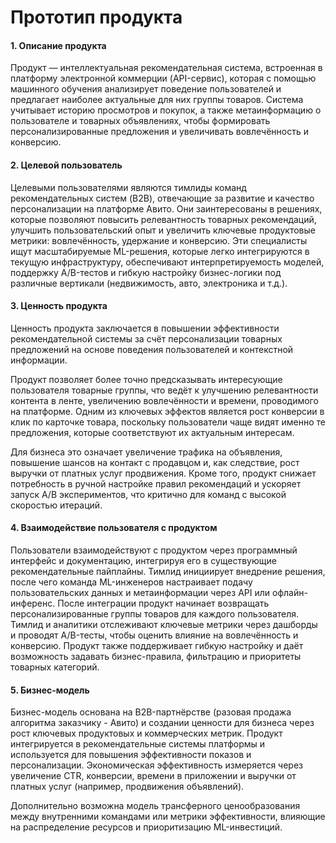 # Прототип продукта

#### 1. Описание продукта
Продукт — интеллектуальная рекомендательная система, встроенная в платформу электронной коммерции (API-сервис), которая с помощью машинного обучения анализирует поведение пользователей и предлагает наиболее актуальные для них группы товаров. Система учитывает историю просмотров и покупок, а также метаинформацию о пользователе и товарных объявлениях, чтобы формировать персонализированные предложения и увеличивать вовлечённость и конверсию.

#### 2. Целевой пользователь
Целевыми пользователями являются тимлиды команд рекомендательных систем (B2B), отвечающие за развитие и качество персонализации на платформе Авито. Они заинтересованы в решениях, которые позволяют повысить релевантность товарных рекомендаций, улучшить пользовательский опыт и увеличить ключевые продуктовые метрики: вовлечённость, удержание и конверсию. Эти специалисты ищут масштабируемые ML-решения, которые легко интегрируются в текущую инфраструктуру, обеспечивают интерпретируемость моделей, поддержку A/B-тестов и гибкую настройку бизнес-логики под различные вертикали (недвижимость, авто, электроника и т.д.).

#### 3. Ценность продукта
Ценность продукта заключается в повышении эффективности рекомендательной системы за счёт персонализации товарных предложений на основе поведения пользователей и контекстной информации.

Продукт позволяет более точно предсказывать интересующие пользователя товарные группы, что ведёт к улучшению релевантности контента в ленте, увеличению вовлечённости и времени, проводимого на платформе. Одним из ключевых эффектов является рост конверсии в клик по карточке товара, поскольку пользователи чаще видят именно те предложения, которые соответствуют их актуальным интересам.

Для бизнеса это означает увеличение трафика на объявления, повышение шансов на контакт с продавцом и, как следствие, рост выручки от платных услуг продвижения. Кроме того, продукт снижает потребность в ручной настройке правил рекомендаций и ускоряет запуск A/B экспериментов, что критично для команд с высокой скоростью итераций.

#### 4. Взаимодействие пользователя с продуктом
Пользователи взаимодействуют с продуктом через программный интерфейс и документацию, интегрируя его в существующие рекомендательные пайплайны. Тимлид инициирует внедрение решения, после чего команда ML-инженеров настраивает подачу пользовательских данных и метаинформации через API или офлайн-инференс. После интеграции продукт начинает возвращать персонализированные группы товаров для каждого пользователя. Тимлид и аналитики отслеживают ключевые метрики через дашборды и проводят A/B-тесты, чтобы оценить влияние на вовлечённость и конверсию. Продукт также поддерживает гибкую настройку и даёт возможность задавать бизнес-правила, фильтрацию и приоритеты товарных категорий.

#### 5. Бизнес-модель
Бизнес-модель основана на B2B-партнёрстве (разовая продажа алгоритма заказчику - Авито) и создании ценности для бизнеса через рост ключевых продуктовых и коммерческих метрик. Продукт интегрируется в рекомендательные системы платформы и используется для повышения эффективности показов и персонализации. Экономическая эффективность измеряется через увеличение CTR, конверсии, времени в приложении и выручки от платных услуг (например, продвижения объявлений).

Дополнительно возможна модель трансферного ценообразования между внутренними командами или метрики эффективности, влияющие на распределение ресурсов и приоритизацию ML-инвестиций.
